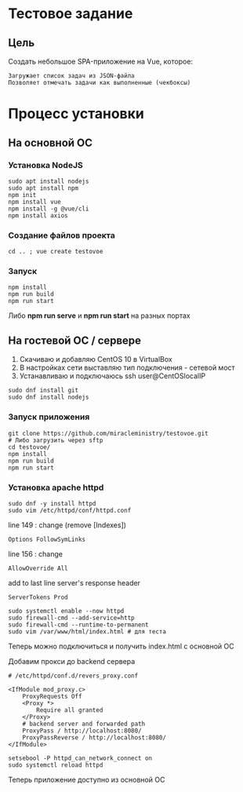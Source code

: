 # Тестовое задание

## Цель

Создать небольшое SPA-приложение на Vue, которое:

    Загружает список задач из JSON-файла
    Позволяет отмечать задачи как выполненные (чекбоксы)

# Процесс установки

## На основной ОС

### Установка NodeJS

    sudo apt install nodejs
    sudo apt install npm
    npm init
    npm install vue
    npm install -g @vue/cli
    npm install axios

### Создание файлов проекта

    cd .. ; vue create testovoe

### Запуск

    npm install
    npm run build
    npm run start

Либо **npm run serve** и **npm run start** на разных портах
    

## На гостевой ОС / сервере

1. Скачиваю и добавляю CentOS 10 в VirtualBox
2. В настройках сети выставляю тип подключения - сетевой мост
3. Устанавливаю и подключаюсь ssh user@CentOSlocalIP
>
    sudo dnf install git
    sudo dnf install nodejs

### Запуск приложения

    git clone https://github.com/miracleministry/testovoe.git
    # Либо загрузить через sftp
    cd testovoe/
    npm install
    npm run build
    npm run start 

### Установка apache httpd

    sudo dnf -y install httpd
    sudo vim /etc/httpd/conf/httpd.conf

line 149 : change (remove [Indexes])
    
    Options FollowSymLinks

line 156 : change
    
    AllowOverride All

add to last line
server's response header

    ServerTokens Prod
>
    sudo systemctl enable --now httpd
    sudo firewall-cmd --add-service=http
    sudo firewall-cmd --runtime-to-permanent
    sudo vim /var/www/html/index.html # для теста

Теперь можно подключиться и получить index.html с основной ОС

Добавим прокси до backend сервера

    # /etc/httpd/conf.d/revers_proxy.conf

    <IfModule mod_proxy.c>
        ProxyRequests Off
        <Proxy *>
            Require all granted
        </Proxy>
        # backend server and forwarded path
        ProxyPass / http://localhost:8080/
        ProxyPassReverse / http://localhost:8080/
    </IfModule>
>
    setsebool -P httpd_can_network_connect on
    sudo systemctl reload httpd

Теперь приложение доступно из основной ОС

<!-- https://www.markdownguide.org/ -->
